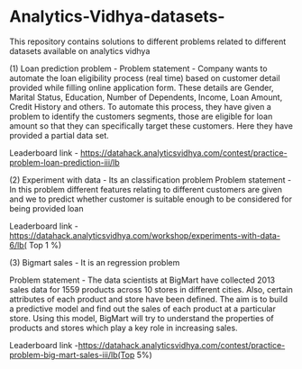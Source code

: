 # Analytics-Vidhya-datasets-
This repository contains solutions to different problems related to different datasets available on analytics vidhya

(1) Loan prediction problem - 
  Problem statement - Company wants to automate the loan eligibility process (real time) based on customer detail provided while filling online application form. These details are Gender, Marital Status, Education, Number of Dependents, Income, Loan Amount, Credit History and others. To automate this process, they have given a problem to identify the customers segments, those are eligible for loan amount so that they can specifically target these customers. Here they have provided a partial data set.

Leaderboard link - https://datahack.analyticsvidhya.com/contest/practice-problem-loan-prediction-iii/lb


(2) Experiment with data - Its an classification problem 
Problem statement - In this problem   different features relating to different customers are given and we 
to predict whether customer is suitable enough to be considered for being provided loan


Leaderboard link - https://datahack.analyticsvidhya.com/workshop/experiments-with-data-6/lb( Top 1 %)


 

(3)  Bigmart sales -  It is an regression problem 

Problem statement - The data scientists at BigMart have collected 2013 sales data for 1559 products across 10 stores in different cities. Also, certain attributes of each product and store have been defined. The aim is to build a predictive model and find out the sales of each product at a particular store.
Using this model, BigMart will try to understand the properties of products and stores which play a key role in increasing sales.



Leaderboard link -https://datahack.analyticsvidhya.com/contest/practice-problem-big-mart-sales-iii/lb(Top 5%)

